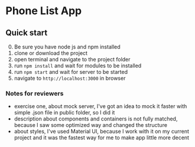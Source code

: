 # Phone List App

## Quick start
0. Be sure you have node js and npm installed
1. clone or download the project
2. open terminal and navigate to the project folder
3. run `npm install` and wait for modules to be installed
4. run `npm start` and wait for server to be started
5. navigate to `http://localhost:3000` in browser

### Notes for reviewers
* exercise one, about mock server, I've got an idea to mock it faster with simple .json file in public folder, so I did it
* description about components and containers is not fully matched, because I saw some optimized way and changed the structure
* about styles, I've used Material UI, because I work with it on my current project and it was the fastest way for me to make app little more decent